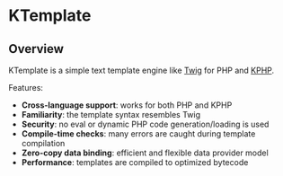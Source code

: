 # KTemplate

## Overview

KTemplate is a simple text template engine like [Twig](https://twig.symfony.com/) for PHP and [KPHP](https://github.com/VKCOM/kphp).

Features:

* **Cross-language support**: works for both PHP and KPHP
* **Familiarity**: the template syntax resembles Twig
* **Security**: no eval or dynamic PHP code generation/loading is used
* **Compile-time checks**: many errors are caught during template compilation
* **Zero-copy data binding**: efficient and flexible data provider model
* **Performance**: templates are compiled to optimized bytecode
